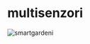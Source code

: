 # multisenzori
![smartgardeni](https://user-images.githubusercontent.com/33126053/59904680-72e68200-9404-11e9-9f7d-d9e7fa9ebe0e.jpg)
